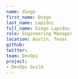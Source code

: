 ```yaml
---
name: diego
first_name: Diego
last_name: Lapiduz
full_name: Diego Lapiduz
role: Engineering Manager
location: Austin, Texas
github:
twitter:
team: DevOps
project:
- DevOps Guild
---
```

